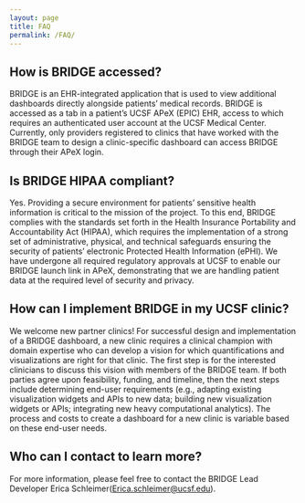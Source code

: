 ```yaml
---
layout: page
title: FAQ
permalink: /FAQ/
---
```


## How is BRIDGE accessed?
BRIDGE is an EHR-integrated application that is used to view additional dashboards directly alongside patients’ medical records. BRIDGE is accessed as a tab in a patient’s UCSF APeX (EPIC) EHR, access to which requires an authenticated user account at the UCSF Medical Center. Currently, only providers registered to clinics that have worked with the BRIDGE team to design a clinic-specific dashboard can access BRIDGE through their APeX login.

## Is BRIDGE HIPAA compliant?
Yes. Providing a secure environment for patients’ sensitive health information is critical to the mission of the project. To this end, BRIDGE complies with the standards set forth in the Health Insurance Portability and Accountability Act (HIPAA), which requires the implementation of a strong set of administrative, physical, and technical safeguards ensuring the security of patients’ electronic Protected Health Information (ePHI). We have undergone all required regulatory approvals at UCSF to enable our BRIDGE launch link in APeX, demonstrating that we are handling patient data at the required level of security and privacy.

## How can I implement BRIDGE in my UCSF clinic?
We welcome new partner clinics! For successful design and implementation of a BRIDGE dashboard, a new clinic requires a clinical champion with domain expertise who can develop a vision for which quantifications and visualizations are right for that clinic. The first step is for the interested clinicians to discuss this vision with members of the BRIDGE team. If both parties agree upon feasibility, funding, and timeline, then the next steps include determining end-user requirements (e.g., adapting existing visualization widgets and APIs to new data; building new visualization widgets or APIs; integrating new heavy computational analytics). The process and costs to create a dashboard for a new clinic is variable based on these end-user needs.

## Who can I contact to learn more?
For more information, please feel free to contact the BRIDGE Lead Developer Erica Schleimer(Erica.schleimer@ucsf.edu).
